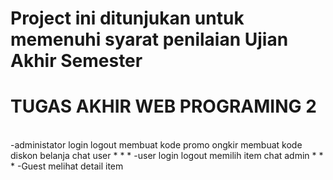 # Project ini ditunjukan untuk memenuhi syarat penilaian Ujian Akhir Semester
TUGAS AKHIR WEB PROGRAMING 2
=====================================
\
-administator
  login
  logout
  membuat kode promo ongkir
  membuat kode diskon belanja
  chat user
  *
  *
  *
-user
  login
  logout
  memilih item
  chat admin
  *
  *
  *
-Guest 
  melihat detail item
